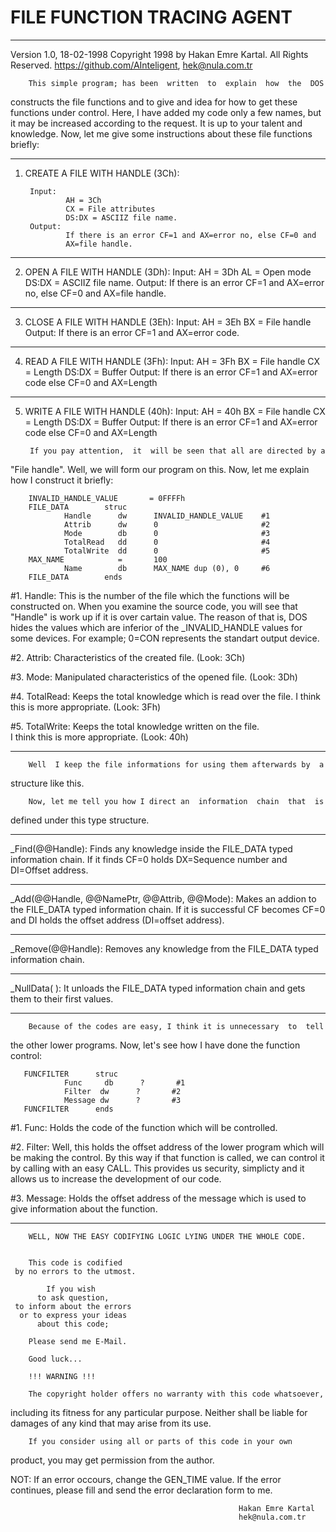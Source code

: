 # FILE FUNCTION TRACING AGENT

--------------------------------------------------------------------------

Version 1.0, 18-02-1998
Copyright 1998 by Hakan Emre Kartal. All Rights Reserved.
https://github.com/AInteligent, hek@nula.com.tr

        This simple program; has been  written  to  explain  how  the  DOS
constructs the file functions and to give  and  idea  for how to get these
functions under control. Here,  I  have  added  my  code only a few names,
but it may be increased according to the request. It is up to your  talent
and knowledge. Now,  let  me  give  some  instructions  about  these  file
functions briefly:

--------------------------------------------------------------------------

1. CREATE A FILE WITH HANDLE (3Ch):

        Input:
                AH = 3Ch
                CX = File attributes
                DS:DX = ASCIIZ file name.
        Output:
                If there is an error CF=1 and AX=error no, else CF=0 and
                AX=file handle.

--------------------------------------------------------------------------

2. OPEN A FILE WITH HANDLE (3Dh):
        Input:
                AH = 3Dh
                AL = Open mode 
                DS:DX = ASCIIZ file name.
        Output:
                If there is an error CF=1 and AX=error no, else CF=0 and
                AX=file handle.

--------------------------------------------------------------------------

3. CLOSE A FILE WITH HANDLE (3Eh):
        Input:
                AH = 3Eh
                BX = File handle
        Output:
                If there is an error CF=1 and AX=error code.

--------------------------------------------------------------------------

4. READ A FILE WITH HANDLE (3Fh):
        Input:
                AH = 3Fh
                BX = File handle
                CX = Length
                DS:DX = Buffer
        Output:
                If there is an error CF=1 and AX=error code else
                CF=0 and AX=Length

--------------------------------------------------------------------------

5. WRITE A FILE WITH HANDLE (40h):
        Input:
                AH = 40h
                BX = File handle
                CX = Length
                DS:DX = Buffer
        Output:
                If there is an error CF=1 and AX=error code else
                CF=0 and AX=Length

        If you pay attention,  it  will be seen that all are directed by a
"File handle". Well, we will form our program on this. Now, let me explain
how I construct it briefly:

        INVALID_HANDLE_VALUE       = 0FFFFh
        FILE_DATA        struc
                Handle      dw      INVALID_HANDLE_VALUE    #1
                Attrib      dw      0                       #2
                Mode        db      0                       #3
                TotalRead   dd      0                       #4
                TotalWrite  dd      0                       #5
        MAX_NAME            =       100
                Name        db      MAX_NAME dup (0), 0     #6
        FILE_DATA        ends

#1. Handle: This is the number  of  the  file  which  the  functions  will  be
constructed on. When you examine the source  code,  you will see that "Handle"
is work up if it is over  cartain  value.  The  reason  of  that  is,  DOS
hides the values which are inferior of the _INVALID_HANDLE  values for some
devices. For example; 0=CON represents the standart output device.

#2. Attrib: Characteristics of the created file. (Look: 3Ch)

#3. Mode: Manipulated characteristics of the opened file. (Look: 3Dh)

#4. TotalRead: Keeps the total knowledge which is read over the file.
I think this is more appropriate. (Look: 3Fh)

#5. TotalWrite: Keeps the total knowledge written on the file.    
I think this is more appropriate. (Look: 40h)

--------------------------------------------------------------------------

        Well  I keep the file informations for using them afterwards by  a
structure like this. 
 
        Now, let me tell you how I direct an  information  chain  that  is
defined under this type structure.

--------------------------------------------------------------------------

_Find(@@Handle): Finds any knowledge inside the FILE_DATA typed information
chain. If it finds CF=0 holds DX=Sequence number and DI=Offset address.

--------------------------------------------------------------------------

_Add(@@Handle, @@NamePtr, @@Attrib, @@Mode): Makes an addion to 
the FILE_DATA typed information chain. If it is successful CF becomes 
CF=0 and  DI holds the offset address (DI=offset address).

--------------------------------------------------------------------------

_Remove(@@Handle): Removes any  knowledge  from the FILE_DATA typed 
information chain.

--------------------------------------------------------------------------

_NullData( ): It unloads the FILE_DATA typed information chain and
gets them to their first values.

--------------------------------------------------------------------------

        Because of the codes are easy, I think it is unnecessary  to  tell
the other lower programs. Now,  let's  see  how  I  have done the function
control:


       FUNCFILTER      struc
                Func     db      ?       #1
                Filter	dw      ?       #2
                Message	dw      ?       #3
       FUNCFILTER      ends

#1. Func: Holds the code of the function which will be controlled.

#2. Filter: Well, this holds the offset address of the lower program which
will be making the control. By this way if that function is called, we can
control  it  by  calling  with  an easy CALL. This  provides  us security,
simplicty and it allows us to increase the development of our code.

#3. Message: Holds  the  offset address of the message which is used to give
information about the function.

--------------------------------------------------------------------------

        WELL, NOW THE EASY CODIFYING LOGIC LYING UNDER THE WHOLE CODE.


        This code is codified
     by no errors to the utmost.

            If you wish
          to ask question,
     to inform about the errors
      or to express your ideas
          about this code;

        Please send me E-Mail.

        Good luck...

        !!! WARNING !!!

        The copyright holder offers no warranty with this code whatsoever,
including its fitness for any particular purpose. Neither shall  be liable
for damages of any kind that may arise from its use.

        If you consider using all or parts of this code in your own
product, you may get permission from the author.

NOT: If an error occours, change the GEN_TIME value. If the error
continues, please fill and send the error declaration form to me.

                                                       Hakan Emre Kartal
                                                       hek@nula.com.tr
